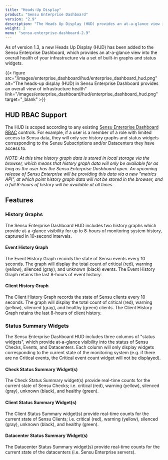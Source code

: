 ```yaml
---
title: "Heads-Up Display"
product: "Sensu Enterprise Dashboard"
version: "2.9"
description: "The Heads Up Display (HUD) provides an at-a-glance view into the overall health of your infrastructure via a set of built-in graphs and status widgets."
weight: 2
menu: "sensu-enterprise-dashboard-2.9"
---
```


As of version 1.3, a new Heads Up Display (HUD) has been added to the Sensu
Enterprise Dashboard, which provides an at-a-glance view into the overall health
of your infrastructure via a set of built-in graphs and status widgets.

{{< figure src="/images/enterprise_dashboard/hud/enterprise_dashboard_hud.png" alt="The heads-up display (HUD) in Sensu Enterprise Dashboard provides an overall view of infrastructure health" link="/images/enterprise_dashboard/hud/enterprise_dashboard_hud.png" target="_blank" >}}

## HUD RBAC Support

The HUD is scoped according to any existing [Sensu Enterprise Dashboard
RBAC][1]
controls. For example, if a user is a member of a role with limited access to
Sensu data, they will only see history graphs and status widgets corresponding
to the Sensu Subscriptions and/or Datacenters they have access to.

_NOTE: At this time history graph data is stored in local storage via the browser,
which means that history graph data will only be available for as long as
the user has the Sensu Enterprise Dashboard open. An upcoming release of Sensu
Enterprise will be providing this data via a new "metrics API", at which point
history graph data will not be stored in the browser, and a full 8-hours of history
will be available at all times._

## Features

### History Graphs

The Sensu Enterprise Dashboard HUD includes two history graphs which provide
at-a-glance visibility for up to 8-hours of monitoring system history, captured
in 10-second intervals.

#### Event History Graph

The Event History Graph records the state of Sensu events every 10 seconds. The
graph will display the total count of critical (red), warning (yellow),
silenced (gray), and unknown (black) events. The Event History Graph retains the
last 8-hours of event history.

#### Client History Graph

The Client History Graph records the state of Sensu clients every 10 seconds.
The graph will display the total count of critical (red), warning (yellow),
silenced (gray), and healthy (green) clients. The Client History Graph retains
the last 8-hours of client history.

### Status Summary Widgets

The Sensu Enterprise Dashboard HUD includes three columns of "status widgets",
which provide at-a-glance visibility into the status of Sensu Checks, Events,
and Datacenters. Each column will only display widgets corresponding to the
current state of the monitoring system (e.g. if there are no Critical events,
the Critical event count widget will not be displayed).

#### Check Status Summary Widget(s)

The Check Status Summary widget(s) provide real-time counts for the current
state of Sensu Checks; i.e. critical (red), warning (yellow), silenced (gray),
unknown (black), and healthy (green).

#### Client Status Summary Widget(s)

The Client Status Summary widget(s) provide real-time counts for the current
state of Sensu Clients; i.e. critical (red), warning (yellow), silenced (gray),
unknown (black), and healthy (green).

#### Datacenter Status Summary Widget(s)

The Datacenter Status Summary widget(s) provide real-time counts for the current
state of the datacenters (i.e. Sensu Enterprise servers).


[1]: /sensu-enterprise-dashboard/2.9/configuration/#what-is-a-sensu-datacenter

